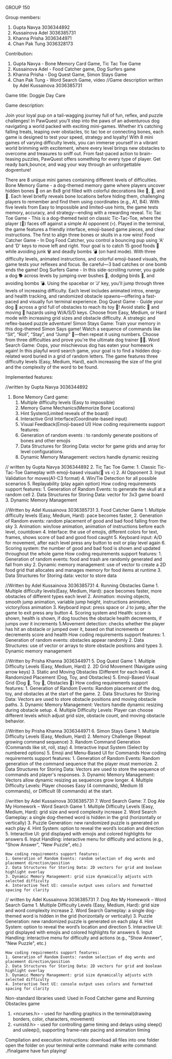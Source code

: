 GROUP 150

Group members:
1. Gupta Navya 3036344892
2. Kussainova Adel 3036385731
3. Khanna Prisha 3036344971
4. Chan Pak Tung 3036328173

Contribution:
1. Gupta Navya - Bone Memory Card Game, Tic Tac Toe Game
2. Kussainova Adel - Food Catcher game, Dog Surfers game
3. Khanna Prisha - Dog Quest Game, Simon Stays Game
4. Chan Pak Tung - Word Search Game, video
//Game description written by Adel Kussainova 3036385731

Game title: Doggie Day Care

Game description: 

Join your loyal pup on a tail-wagging journey full of fun, reflex, and puzzle challenges! In
PawQuest you’ll step into the paws of an adventurous dog navigating a world packed with
exciting mini-games. Whether it’s catching falling treats, leaping over obstacles, tic tac toe or 
connecting bones, each game is designed to test your speed, strategy and loyalty! With 8 mini games
of varying difficulty levels, you can immerse yourself in a vibrant world brimming with excitement, 
where every level brings new obstacles to overcome and treasures to sniff out. From fast-paced 
action to brain-teasing puzzles, PawQuest offers something for every type of player. Get ready
bark,bounce, and wag your way through an unforgettable dogventure!

There are 8 unique mini games containing different levels of difficulties. 
Bone Memory Game - a dog-themed memory game where players uncover hidden bones 🦴 on an 8x8 grid filled with colorful decorations like 🌼, 🐝, and 🍄. Each level briefly reveals bone locations before hiding them, challenging players to remember and find them using coordinates (e.g., A1, B4). With five levels from Easy to Impossible and limited-use hints, the game tests memory, accuracy, and strategy—ending with a rewarding reveal.
Tic Tac Toe Game - This is a dog-themed twist on classic Tic-Tac-Toe, where the player (🦴) faces off against a simple AI opponent (💀). Played in the terminal, the game features a friendly interface, emoji-based game pieces, and clear instructions. The first to align three bones or skulls in a row wins!
Food Catcher Game - In Dog Food Catcher, you control a bouncing pup  using 'A' and 'D' keys to move left and right. Your goal is to catch 15 good foods 🍗 while avoiding junk 🗑️ and deadly bombs 💣 (on hard mode). With three difficulty levels, animated instructions, and colorful emoji-based visuals, the game tests your reflexes and focus. Be careful—3 bad catches or one bomb ends the game!
Dog Surfers Game - In this side-scrolling runner, you guide a dog 🐕 across levels by jumping over bushes 🌿, dodging birds 🦅, and avoiding bombs 💣. Using the spacebar or 'J' key, you'll jump through three levels of increasing difficulty. Each level includes animated intros, energy and health tracking, and randomized obstacle spawns—offering a fast-paced and visually fun terminal experience.
Dog Quest Game - Guide your dog 🐶 across a grid full of obstacles to reach its toy 🧸! Avoid static 🚧 and moving 🚗 hazards using W/A/S/D keys. Choose from Easy, Medium, or Hard mode with increasing grid sizes and obstacle difficulty. A strategic and reflex-based puzzle adventure!
Simon Stays Game: Train your memory in this dog-themed Simon Says game! Watch a sequence of commands like “Sit”, “Roll”, “Stay”, and “Jump” 🐾—then repeat it using numbers. Choose from three difficulties and prove you're the ultimate dog trainer 🐕‍🦺.
Word Search Game: Oops, your mischievous dog has eaten your homework again! In this playful word search game, your goal is to find a hidden dog-related word buried in a grid of random letters.  The game features three difficulty levels (Easy, Medium, Hard), each increasing the size of the grid and the complexity of the word to be found.

Implemented features:

//written by  Gupta Navya 3036344892
1. Bone Memory Card game: 
    1. Multiple difficulty levels (Easy to impossible)
    2. Memory Game Mechanics(Memorize Bone Locations) 
    3. Hint System(Limited reveals of the board)
    4. Interactive Grid Interface(Coordinate-based input)
    5. Visual Feedback(Emoji-based UI)
    How coding requirements support features:
    1. Generation of random events : to randomly generate positions of bones and other emojis
    2. Data Structures for Storing Data: vector for game grids and array for level configurations.
    3. Dynamic Memory Management: vectors handle dynamic resizing

// written by Gupta Navya 3036344892
2. Tic Tac Toe Game: 
    1. Classic Tic-Tac-Toe Gameplay with emoji-based visuals(🦴 vs 💀)
    2. AI Opponent 
    3. Input Validation for moves(A1-C3 format) 
    4. Win/Tie Detection for all possible scenarios
    5. Replayability (play again option)
    How coding requirements support features:
    1. Generation of Random Events: to generate the skull at a random cell
    2. Data Structures for Storing Data: vector for 3x3 game board
    3. Dynamic Memory Management
 
//Written by Adel Kussainova 3036385731
3. Food Catcher Game
    1. Multiple difficulty levels (Easy, Medium, Hard): pace becomes faster,
    2. Generation of Random events: random placement of good and bad food falling from the sky
    3. Animation: win/lose animation, animation of instructions before each level, countdown
    4. Interface: the use of emojis, different colors for text, frames, shows score of bad and good food caught 
    5. Keyboard input: A/D for movement, after each level press any button to exit or play level again
    6. Scoring system: the number of good and bad food is shown and updated throughout the whole game
    How coding requirements support features:
    1. Generation of random events: food and trash are randomly generated and fall from sky
    2. Dynamic memory management: use of vector to create a 2D food grid that allocates and manages memory for food items at runtime
    3. Data Structures for Storing data: vector to store data

//Written by Adel Kussainova 3036385731
4. Running Obstacles Game
    1. Multiple difficulty levels(Easy, Medium, Hard): pace becomes faster, more obstacles of different types each level
    2. Animation: moving objects, smooth jump animation, variable jump height, instructions animation, victory/loss animation
    3. Keyboard input: press space or J to jump, after the game to exit press any button
    4. Scoring system and Health: score is shown, health is shown, if dog touches the obstacle health decrements, if jumps over it increments
    5.Movement detection: checks whether the player has hit an obstacle or jumped over it, based on that increments or decrements score and health
    How coding requirements support features:
    1. Generation of random events: obstacles  appear randomly
    2. Data Structures: use of vector or arrays to store obstacle positions and types
    3. Dynamic memory management

//Written by Prisha Khanna 3036344971
5. Dog Quest Game
    1. Multiple Difficulty Levels (Easy, Medium, Hard)
    2. 2D Grid Movement (Navigate using arrow keys)
    3. Static and Moving Obstacles (Different for each level)
    4. Randomized Placement (Dog, Toy, and Obstacles)
    5. Emoji-Based Visual Grid (Dog 🐶, Toy 🧸, Obstacles 🧱)
    How coding requirements support features:
    1. Generation of Random Events: Random placement of the dog, toy, and obstacles at the start of the game.
    2. Data Structures for Storing Data: Vectors are used to store obstacle positions and moving obstacle paths.
    3. Dynamic Memory Management: Vectors handle dynamic resizing during obstacle setup.
    4. Multiple Difficulty Levels: Player can choose different levels which adjust grid size, obstacle count, and moving obstacle behavior.

//Written by Prisha Khanna 3036344971
6. Simon Stays Game
    1. Multiple Difficulty Levels (Easy, Medium, Hard)
    2. Memory Challenge (Repeat growing command sequence)
    3. Random Command Generation (Commands like sit, roll, stay)
    4. Interactive Input System (Select by numbered options)
    5. Emoji and Menu-Based UI for Commands
    How coding requirements support features:
    1. Generation of Random Events: Random generation of the command sequence that the player must memorize.
    2. Data Structures for Storing Data: Vectors are used to store the sequence of commands and player's responses.
    3. Dynamic Memory Management: Vectors allow dynamic resizing as sequences grow longer.
    4. Multiple Difficulty Levels: Player chooses Easy (4 commands), Medium (6 commands), or Difficult (8 commands) at the start.

//written by Adel Kussainova 3036385731
7. Word Search Game: 7. Dog Ate My Homework – Word Search Game
    1. Multiple Difficulty Levels (Easy, Medium, Hard): grid size and word complexity increase
    2. Word Search Gameplay: a single dog-themed word is hidden in the grid (horizontally or vertically)
    3. Puzzle Generation: new randomized puzzle is generated on each play
    4. Hint System: option to reveal the word’s location and direction
    5. Interactive UI: grid displayed with emojis and colored highlights for answers
    6. Input Handling: interactive menu for difficulty and actions (e.g., "Show Answer", "New Puzzle", etc.)
    
    How coding requirements support features:
    1. Generation of Random Events: random selection of dog words and placement direction/position
    2. Data Structures for Storing Data: 2D vectors for grid and boolean highlight overlay
    3. Dynamic Memory Management: grid size dynamically adjusts with selected difficulty
    4. Interactive Text UI: console output uses colors and formatted spacing for clarity
    

// written by Adel Kussainova 3036385731
7. Dog Ate My Homework – Word Search Game
    1. Multiple Difficulty Levels (Easy, Medium, Hard): grid size and word complexity increase
    2. Word Search Gameplay: a single dog-themed word is hidden in the grid (horizontally or vertically)
    3. Puzzle Generation: new randomized puzzle is generated on each play
    4. Hint System: option to reveal the word’s location and direction
    5. Interactive UI: grid displayed with emojis and colored highlights for answers
    6. Input Handling: interactive menu for difficulty and actions (e.g., "Show Answer", "New Puzzle", etc.)
    
    How coding requirements support features:
    1. Generation of Random Events: random selection of dog words and placement direction/position
    2. Data Structures for Storing Data: 2D vectors for grid and boolean highlight overlay
    3. Dynamic Memory Management: grid size dynamically adjusts with selected difficulty
    4. Interactive Text UI: console output uses colors and formatted spacing for clarity
    
    

Non-standard libraries used:
Used in Food Catcher game and Running Obstacles game
1. <ncurses.h> - used for handling graphics in the terminal(drawing borders, color, characters, movement)
2. <unistd.h>  - used for controlling game timing and delays using sleep() and usleep(), supporting frame-rate pacing and animation timing




Compilation and execution instructions:
    download all files into one folder
    open the folder on your terminal
    write command: make
    write command: ./finalgame
    have fun playing!
    


